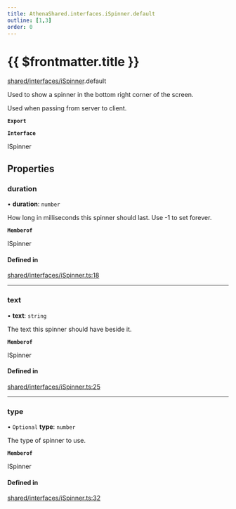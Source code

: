 ```yaml
---
title: AthenaShared.interfaces.iSpinner.default
outline: [1,3]
order: 0
---
```


# {{ $frontmatter.title }}


[shared/interfaces/iSpinner](../modules/shared_interfaces_iSpinner.md).default

Used to show a spinner in the bottom right corner of the screen.

Used when passing from server to client.

**`Export`**

**`Interface`**

ISpinner

## Properties

### duration

• **duration**: `number`

How long in milliseconds this spinner should last.
Use -1 to set forever.

**`Memberof`**

ISpinner

#### Defined in

[shared/interfaces/iSpinner.ts:18](https://github.com/Stuyk/altv-athena/blob/217ba5f/src/core/shared/interfaces/iSpinner.ts#L18)

___

### text

• **text**: `string`

The text this spinner should have beside it.

**`Memberof`**

ISpinner

#### Defined in

[shared/interfaces/iSpinner.ts:25](https://github.com/Stuyk/altv-athena/blob/217ba5f/src/core/shared/interfaces/iSpinner.ts#L25)

___

### type

• `Optional` **type**: `number`

The type of spinner to use.

**`Memberof`**

ISpinner

#### Defined in

[shared/interfaces/iSpinner.ts:32](https://github.com/Stuyk/altv-athena/blob/217ba5f/src/core/shared/interfaces/iSpinner.ts#L32)
